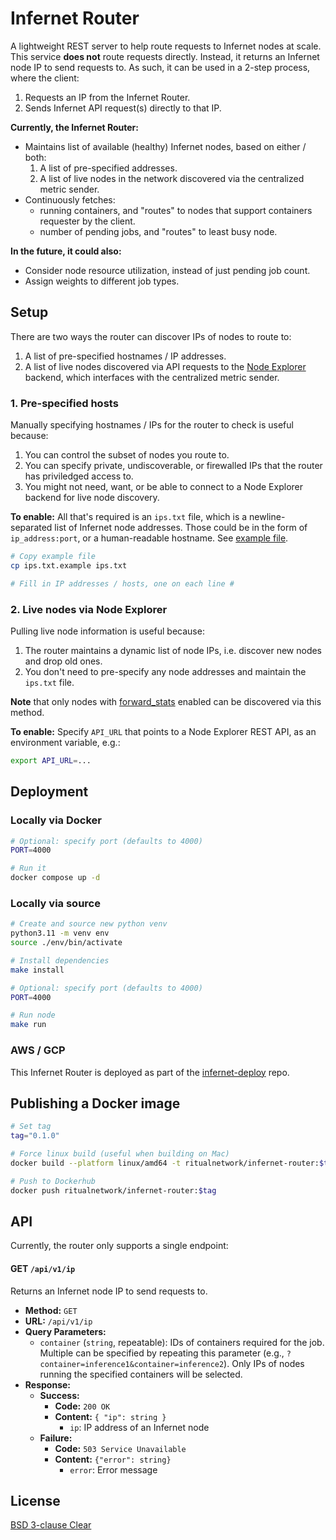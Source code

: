 # Infernet Router

A lightweight REST server to help route requests to Infernet nodes at scale. This service **does not** route requests directly. Instead, it returns an Infernet node IP to send requests to. As such, it can be used in a 2-step process, where the client:
1. Requests an IP from the Infernet Router.
2. Sends Infernet API request(s) directly to that IP.

**Currently, the Infernet Router:**
- Maintains list of available (healthy) Infernet nodes, based on either / both:
  1. A list of pre-specified addresses.
  2. A list of live nodes in the network discovered via the centralized metric sender.
- Continuously fetches:
  - running containers, and "routes" to nodes that support containers requester by the client.
  - number of pending jobs, and "routes" to least busy node.

**In the future, it could also:**
- Consider node resource utilization, instead of just pending job count.
- Assign weights to different job types.

## Setup

There are two ways the router can discover IPs of nodes to route to:
  1. A list of pre-specified hostnames / IP addresses.
  2. A list of live nodes discovered via API requests to the [Node Explorer](https://github.com/ritual-net/infernet-node-explorer) backend, which interfaces with the centralized metric sender.

### 1. Pre-specified hosts

Manually specifying hostnames / IPs for the router to check is useful because:

1. You can control the subset of nodes you route to.
2. You can specify private, undiscoverable, or firewalled IPs that the router has priviledged access to.
3. You might not need, want, or be able to connect to a Node Explorer backend for live node discovery.

**To enable:** All that's required is an `ips.txt` file, which is a newline-separated list of Infernet node addresses. Those could be in the form of `ip_address:port`, or a human-readable hostname. See [example file](./ips.txt.example).

```bash
# Copy example file
cp ips.txt.example ips.txt

# Fill in IP addresses / hosts, one on each line #
```

### 2. Live nodes via Node Explorer

Pulling live node information is useful because:
1. The router maintains a dynamic list of node IPs, i.e. discover new nodes and drop old ones.
2. You don't need to pre-specify any node addresses and maintain the `ips.txt` file.

**Note** that only nodes with [forward_stats](https://docs.ritual.net/infernet/node/configuration#forward_stats-boolean) enabled can be discovered via this method.

**To enable:** Specify `API_URL` that points to a Node Explorer REST API, as an environment variable, e.g.:

```bash
export API_URL=...
```

## Deployment

### Locally via Docker

```bash
# Optional: specify port (defaults to 4000)
PORT=4000

# Run it
docker compose up -d
```

### Locally via source

```bash
# Create and source new python venv
python3.11 -m venv env
source ./env/bin/activate

# Install dependencies
make install

# Optional: specify port (defaults to 4000)
PORT=4000

# Run node
make run
```

### AWS / GCP

This Infernet Router is deployed as part of the [infernet-deploy](https://github.com/ritual-net/infernet-deploy) repo.


## Publishing a Docker image

```bash
# Set tag
tag="0.1.0"

# Force linux build (useful when building on Mac)
docker build --platform linux/amd64 -t ritualnetwork/infernet-router:$tag .

# Push to Dockerhub
docker push ritualnetwork/infernet-router:$tag
```


## API

Currently, the router only supports a single endpoint:

#### GET `/api/v1/ip`

Returns an Infernet node IP to send requests to.

- **Method:** `GET`
- **URL:** `/api/v1/ip`
- **Query Parameters:**
  - `container` (`string`, repeatable): IDs of containers required for the job. Multiple can be specified by repeating this parameter (e.g., `?container=inference1&container=inference2`). Only IPs of nodes running the specified containers will be selected.
- **Response:**
  - **Success:**
    - **Code:** `200 OK`
    - **Content:**
    `{ "ip": string }`
      - `ip`: IP address of an Infernet node
  - **Failure:**
    - **Code:** `503 Service Unavailable`
    - **Content:**
        `{"error": string}`
      - `error`: Error message

## License

[BSD 3-clause Clear](./LICENSE)
